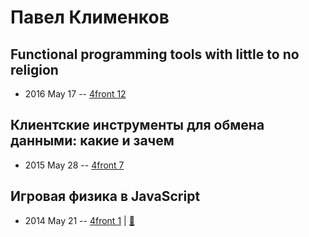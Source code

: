 # Павел Клименков

## Functional programming tools with little to no religion
- 2016 May 17 -- [4front 12](https://www.youtube.com/watch?v=PWlKPuZI994)    
## Клиентские инструменты для обмена данными: какие и зачем
- 2015 May 28 -- [4front 7](https://www.youtube.com/watch?v=aHOmveD2Uso)    
## Игровая физика в JavaScript
- 2014 May 21 -- [4front 1](https://www.youtube.com/watch?v=RWBdOCHX_vA)  | [:notebook:](https://www.slideshare.net/pashaklimenkov/game-physics-34408179?qid=576d8114-e118-4e0b-87b3-6a9440b192a8&v=qf1&b&from_search=1)  
